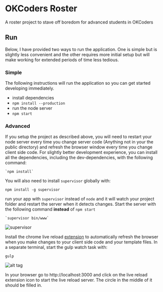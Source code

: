 # OKCoders Roster

A roster project to stave off boredom for advanced students in OKCoders

## Run
Below, I have provided two ways to run the application. One is simple but is
slightly less convenient and the other requires more initial setup but will
make working for extended periods of time less tedious.

### Simple
The following instructions will run the application so you can get started
developing immediately.
 * install dependencies
  * `npm install --production`
 * run the node server
  * `npm start`

### Advanced
If you setup the project as described above, you will need to restart your node
server every time you change server code (Anything not in your the public
directory) and refresh the browser window every time you change client side code.
For slightly better development experience, you can install all the dependencies,
including the dev-dependencies, with the following command:

    `npm install`

You will also need to install `supervisor` globally with:

    npm install -g supervisor

run your app with `supervisor` instead of `node` and it will watch your project
folder and restart the server when it detects changes. Start the server
with the following command **instead** of `npm start`

    `supervisor bin/www`

![supervisor](http://i.imgur.com/g9B9Tit.png)

Install the chrome live reload [extension](http://goo.gl/FPVV4U) to automatically
refresh the browser when you make changes to your client side code and your
template files. In a separate terminal, start the gulp watch task with:

    gulp

![alt tag](http://i.imgur.com/xSxBHxN.png)

In your browser go to http://localhost:3000 and click on the live reload extension
icon to start the live reload server. The circle in the middle of it should be
filled in.
